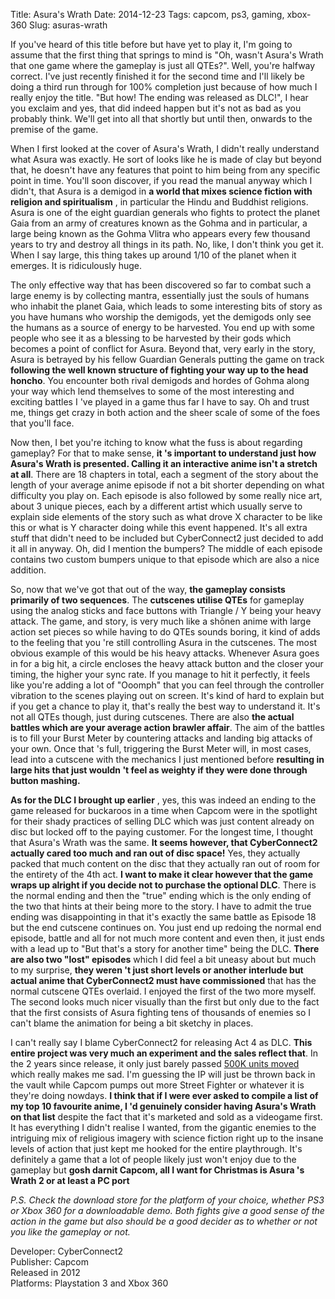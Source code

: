 Title: Asura's Wrath
Date: 2014-12-23
Tags: capcom, ps3, gaming, xbox-360
Slug: asuras-wrath

If you've heard of this title before but have yet to play it, I'm going to
assume that the first thing that springs to mind is "Oh, wasn't Asura's Wrath
that one game where the gameplay is just all QTEs?". Well, you're halfway
correct. I've just recently finished it for the second time and I'll likely be
doing a third run through for 100% completion just because of how much I
really enjoy the title. "But how! The ending was released as DLC!", I hear you
exclaim and yes, that did indeed happen but it's not as bad as you probably
think. We'll get into all that shortly but until then, onwards to the premise
of the game.

When I first looked at the cover of Asura's Wrath, I didn't really understand
what Asura was exactly. He sort of looks like he is made of clay but beyond
that, he doesn't have any features that point to him being from any specific
point in time. You'll soon discover, if you read the manual anyway which I
didn't, that Asura is a demigod in **a world that mixes science fiction with
religion and spiritualism** , in particular the Hindu and Buddhist religions.
Asura is one of the eight guardian generals who fights to protect the planet
Gaia from an army of creatures known as the Gohma and in particular, a large
being known as the Gohma Vlitra who appears every few thousand years to try
and destroy all things in its path. No, like, I don't think you get it. When I
say large, this thing takes up around 1/10 of the planet when it emerges. It
is ridiculously huge.

The only effective way that has been discovered so far to combat such a large
enemy is by collecting mantra, essentially just the souls of humans who
inhabit the planet Gaia, which leads to some interesting bits of story as you
have humans who worship the demigods, yet the demigods only see the humans as
a source of energy to be harvested. You end up with some people who see it as
a blessing to be harvested by their gods which becomes a point of conflict for
Asura. Beyond that, very early in the story, Asura is betrayed by his fellow
Guardian Generals putting the game on track **following the well known
structure of fighting your way up to the head honcho**. You encounter both
rival demigods and hordes of Gohma along your way which lend themselves to
some of the most interesting and exciting battles I 've played in a game thus
far I have to say. Oh and trust me, things get crazy in both action and the
sheer scale of some of the foes that you'll face.

Now then, I bet you're itching to know what the fuss is about regarding
gameplay? For that to make sense, **it 's important to understand just how
Asura's Wrath is presented. Calling it an interactive anime isn't a stretch at
all**. There are 18 chapters in total, each a segment of the story about the
length of your average anime episode if not a bit shorter depending on what
difficulty you play on. Each episode is also followed by some really nice art,
about 3 unique pieces, each by a different artist which usually serve to
explain side elements of the story such as what drove X character to be like
this or what is Y character doing while this event happened. It's all extra
stuff that didn't need to be included but CyberConnect2 just decided to add it
all in anyway. Oh, did I mention the bumpers? The middle of each episode
contains two custom bumpers unique to that episode which are also a nice
addition.

So, now that we've got that out of the way, **the gameplay consists primarily
of two sequences**. The **cutscenes utilise QTEs** for gameplay using the
analog sticks and face buttons with Triangle / Y being your heavy attack. The
game, and story, is very much like a shōnen anime with large action set pieces
so while having to do QTEs sounds boring, it kind of adds to the feeling that
you 're still controlling Asura in the cutscenes. The most obvious example of
this would be his heavy attacks. Whenever Asura goes in for a big hit, a
circle encloses the heavy attack button and the closer your timing, the higher
your sync rate. If you manage to hit it perfectly, it feels like you're adding
a lot of "Ooomph" that you can feel through the controller vibration to the
scenes playing out on screen. It's kind of hard to explain but if you get a
chance to play it, that's really the best way to understand it. It's not all
QTEs though, just during cutscenes. There are also **the actual battles which
are your average action brawler affair**. The aim of the battles is to fill
your Burst Meter by countering attacks and landing big attacks of your own.
Once that 's full, triggering the Burst Meter will, in most cases, lead into a
cutscene with the mechanics I just mentioned before **resulting in large hits
that just wouldn 't feel as weighty if they were done through button
mashing.**

**As for the DLC I brought up earlier** , yes, this was indeed an ending to
the game released for buckaroos in a time when Capcom were in the spotlight
for their shady practices of selling DLC which was just content already on
disc but locked off to the paying customer. For the longest time, I thought
that Asura's Wrath was the same. **It seems however, that CyberConnect2
actually cared too much and ran out of disc space!** Yes, they actually packed
that much content on the disc that they actually ran out of room for the
entirety of the 4th act. **I want to make it clear however that the game wraps
up alright if you decide not to purchase the optional DLC**. There is the
normal ending and then the  "true" ending which is the only ending of the two
that hints at their being more to the story. I have to admit the true ending
was disappointing in that it's exactly the same battle as Episode 18 but the
end cutscene continues on. You just end up redoing the normal end episode,
battle and all for not much more content and even then, it just ends with a
lead up to "But that's a story for another time" being the DLC. **There are
also two "lost" episodes** which I did feel a bit uneasy about but much to my
surprise, **they weren 't just short levels or another interlude but actual
anime that CyberConnect2 must have commissioned** that has the normal cutscene
QTEs overlaid. I enjoyed the first of the two more myself. The second looks
much nicer visually than the first but only due to the fact that the first
consists of Asura fighting tens of thousands of enemies so I can't blame the
animation for being a bit sketchy in places.

I can't really say I blame CyberConnect2 for releasing Act 4 as DLC. **This
entire project was very much an experiment and the sales reflect that**. In
the 2 years since release, it only just barely passed [500K units
moved](http://www.vgchartz.com/gamedb/?name=asura%27s+wrath "500K units
moved.") which really makes me sad. I'm guessing the IP will just be thrown
back in the vault while Capcom pumps out more Street Fighter or whatever it is
they're doing nowdays. **I think that if I were ever asked to compile a list
of my top 10 favourite anime, I 'd genuinely consider having Asura's Wrath on
that list** despite the fact that it's marketed and sold as a videogame first.
It has everything I didn't realise I wanted, from the gigantic enemies to the
intriguing mix of religious imagery with science fiction right up to the
insane levels of action that just kept me hooked for the entire playthrough.
It's definitely a game that a lot of people likely just won't enjoy due to the
gameplay but **gosh darnit Capcom, all I want for Christmas is Asura 's Wrath
2 or at least a PC port**

_P.S. Check the download store for the platform of your choice, whether PS3 or
Xbox 360 for a downloadable demo. Both fights give a good sense of the action
in the game but also should be a good decider as to whether or not you like
the gameplay or not._

Developer: CyberConnect2  
Publisher: Capcom  
Released in 2012  
Platforms: Playstation 3 and Xbox 360

